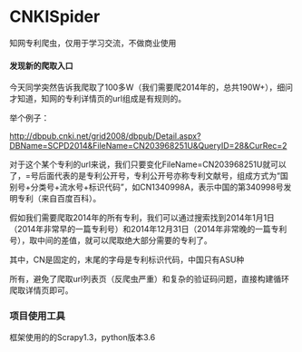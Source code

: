 # CNKISpider
知网专利爬虫，仅用于学习交流，不做商业使用

#### 发现新的爬取入口

今天同学突然告诉我爬取了100多W（我们需要爬2014年的，总共190W+），细问才知道，知网的专利详情页的url组成是有规则的。

举个例子：

http://dbpub.cnki.net/grid2008/dbpub/Detail.aspx?DBName=SCPD2014&FileName=CN203968251U&QueryID=28&CurRec=2

对于这个某个专利的url来说，我们只要变化FileName=CN203968251U就可以了，=号后面代表的是专利公开号，专利公开号亦称专利文献号，组成方式为“国别号+分类号+流水号+标识代码”，如CN1340998A，表示中国的第340998号发明专利（来自百度百科）。

假如我们需要爬取2014年的所有专利，我们可以通过搜索找到2014年1月1日（2014年非常早的一篇专利号）和2014年12月31日（2014年非常晚的一篇专利号），取中间的差值，就可以爬取绝大部分需要的专利了。

其中，CN是固定的，末尾的字母是专利标识代码，中国只有ASU种

所有，避免了爬取url列表页（反爬虫严重）和复杂的验证码问题，直接构建循环爬取详情页即可。

### 项目使用工具

框架使用的的Scrapy1.3，python版本3.6